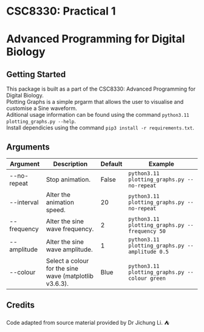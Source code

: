 # CSC8330: Practical 1
# Advanced Programming for Digital Biology

## Getting Started

This package is built as a part of the CSC8330: Advanced Programming
for Digital Biology.   
Plotting Graphs is a simple prgarm that allows the user to visualise and customise a Sine waveform.  
Aditional usage information can be found using the command  ```python3.11 plotting_graphs.py --help```.  
Install dependicies using the command ```pip3 install -r requirements.txt```.

## Arguments

| Argument | Description | Default | Example | 
| -------- | ----------- | ------- | ------- |
| --no-repeat | Stop animation. | False | ```python3.11 plotting_graphs.py --no-repeat``` |
| --interval | Alter the animation speed. | 20 | ```python3.11 plotting_graphs.py --no-repeat``` |
| --frequency | Alter the sine wave frequency. | 2 | ```python3.11 plotting_graphs.py --frequency 50``` |
| --amplitude | Alter the sine wave amplitude. | 1 | ```python3.11 plotting_graphs.py --amplitude 0.5``` |
| --colour | Select a colour for the sine wave (matplotlib v3.6.3). | Blue | ```python3.11 plotting_graphs.py --colour green``` |

## Credits

Code adapted from source material provided by Dr Jichung Li. :tent: